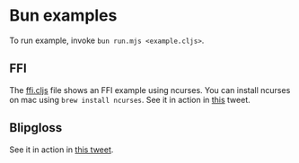 # Bun examples

To run example, invoke `bun run.mjs <example.cljs>`.

## FFI

The [ffi.cljs](ffi.cljs) file shows an FFI example using ncurses. You can
install ncurses on mac using `brew install ncurses`. See it in action in
[this](https://twitter.com/borkdude/status/1551681759716282369) tweet.

## Blipgloss

See it in action in [this tweet](https://twitter.com/borkdude/status/1551685556106629125).

